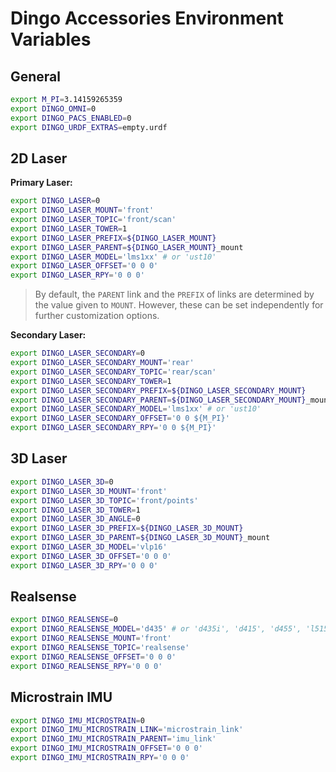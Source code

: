 # Dingo Accessories Environment Variables

## General
```bash
export M_PI=3.14159265359
export DINGO_OMNI=0
export DINGO_PACS_ENABLED=0
export DINGO_URDF_EXTRAS=empty.urdf
```

## 2D Laser
**Primary Laser:**
```bash
export DINGO_LASER=0
export DINGO_LASER_MOUNT='front'
export DINGO_LASER_TOPIC='front/scan'
export DINGO_LASER_TOWER=1
export DINGO_LASER_PREFIX=${DINGO_LASER_MOUNT}
export DINGO_LASER_PARENT=${DINGO_LASER_MOUNT}_mount
export DINGO_LASER_MODEL='lms1xx' # or 'ust10'
export DINGO_LASER_OFFSET='0 0 0'
export DINGO_LASER_RPY='0 0 0'
```
> By default, the `PARENT` link and the `PREFIX` of links are determined by the value given to `MOUNT`. However, these can be set independently for further customization options. 

**Secondary Laser:**
```bash
export DINGO_LASER_SECONDARY=0
export DINGO_LASER_SECONDARY_MOUNT='rear'
export DINGO_LASER_SECONDARY_TOPIC='rear/scan'
export DINGO_LASER_SECONDARY_TOWER=1
export DINGO_LASER_SECONDARY_PREFIX=${DINGO_LASER_SECONDARY_MOUNT}
export DINGO_LASER_SECONDARY_PARENT=${DINGO_LASER_SECONDARY_MOUNT}_mount
export DINGO_LASER_SECONDARY_MODEL='lms1xx' # or 'ust10'
export DINGO_LASER_SECONDARY_OFFSET='0 0 ${M_PI}'
export DINGO_LASER_SECONDARY_RPY='0 0 ${M_PI}'
```

## 3D Laser
```bash
export DINGO_LASER_3D=0
export DINGO_LASER_3D_MOUNT='front'
export DINGO_LASER_3D_TOPIC='front/points'
export DINGO_LASER_3D_TOWER=1
export DINGO_LASER_3D_ANGLE=0
export DINGO_LASER_3D_PREFIX=${DINGO_LASER_3D_MOUNT}
export DINGO_LASER_3D_PARENT=${DINGO_LASER_3D_MOUNT}_mount
export DINGO_LASER_3D_MODEL='vlp16'
export DINGO_LASER_3D_OFFSET='0 0 0'
export DINGO_LASER_3D_RPY='0 0 0'
```

## Realsense
```bash
export DINGO_REALSENSE=0
export DINGO_REALSENSE_MODEL='d435' # or 'd435i', 'd415', 'd455', 'l515'
export DINGO_REALSENSE_MOUNT='front'
export DINGO_REALSENSE_TOPIC='realsense'
export DINGO_REALSENSE_OFFSET='0 0 0'
export DINGO_REALSENSE_RPY='0 0 0'
```

## Microstrain IMU
```bash
export DINGO_IMU_MICROSTRAIN=0
export DINGO_IMU_MICROSTRAIN_LINK='microstrain_link'
export DINGO_IMU_MICROSTRAIN_PARENT='imu_link'
export DINGO_IMU_MICROSTRAIN_OFFSET='0 0 0'
export DINGO_IMU_MICROSTRAIN_RPY='0 0 0'
```
